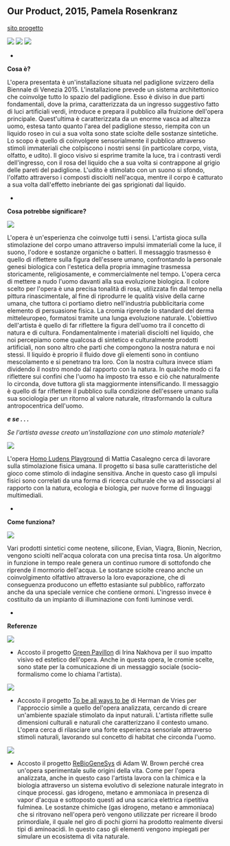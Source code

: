 ## Our Product, 2015, Pamela Rosenkranz
[sito progetto](http://ourproduct.net/)

![](http://www.designboom.com/wp-content/uploads/2015/05/swiss-pavilion-venice-biennale-2015-pamela-rosenkranz-designboom-10.jpg)
![](http://www.designboom.com/wp-content/uploads/2015/05/swiss-pavilion-venice-biennale-2015-pamela-rosenkranz-designboom-06.jpg)
![](http://www.designboom.com/wp-content/uploads/2015/05/swiss-pavilion-venice-biennale-2015-pamela-rosenkranz-designboom-08.jpg)


-

**Cosa è?**

L'opera presentata è un'installazione situata nel padiglione svizzero della Biennale di Venezia 2015. L'installazione prevede un sistema architettonico che coinvolge tutto lo spazio del padiglione. Esso è diviso in due parti fondamentali, dove la prima, caratterizzata da un ingresso suggestivo fatto di luci artificiali verdi, introduce e prepara il pubblico alla fruizione dell'opera principale. Quest'ultima è caratterizzata da un enorme vasca ad altezza uomo, estesa tanto quanto l'area del padiglione stesso, riempita con un liquido roseo in cui a sua volta sono state sciolte delle sostanze sintetiche. Lo scopo è quello di coinvolgere sensorialmente il pubblico attraverso stimoli immateriali che colpiscono i nostri sensi (in particolare corpo, vista, olfatto, e udito). Il gioco visivo si esprime tramite la luce, tra i contrasti verdi dell'ingresso, con il rosa del liquido che a sua volta si contrappone al grigio delle pareti del padiglione. L'udito è stimolato con un suono si sfondo, l'olfatto attraverso i composti disciolti nell'acqua, mentre il corpo è catturato a sua volta dall'effetto inebriante dei gas sprigionati dal liquido.

-

**Cosa potrebbe significare?**

![](http://www.designboom.com/wp-content/uploads/2015/05/swiss-pavilion-venice-biennale-2015-pamela-rosenkranz-designboom-09.jpg)

L'opera è un'esperienza che coinvolge tutti i sensi. L'artista gioca sulla stimolazione del corpo umano attraverso impulsi immateriali come la luce, il suono, l'odore e sostanze organiche o batteri. Il messaggio trasmesso è quello di riflettere sulla figura dell'essere umano, confrontando la personale genesi biologica con l'estetica della propria immagine trasmessa storicamente, religiosamente, e commercialmente nel tempo. L'opera cerca di mettere a nudo l'uomo davanti alla sua evoluzione biologica. Il colore scelto per l'opera è una precisa tonalità di rosa, utilizzata fin dal tempo nella pittura rinascimentale, al fine di riprodurre le qualità visive della carne umana, che tuttora ci portiamo dietro nell'industria pubblicitaria come elemento di persuasione fisica. La cromia riprende lo standard del derma mitteleuropeo, formatosi tramite una lunga evoluzione naturale. L'obiettivo dell'artista è quello di far riflettere la figura dell'uomo tra il concetto di natura e di cultura. Fondamentalmente i materiali disciolti nel liquido, che noi percepiamo come qualcosa di sintetico e culturalmente prodotti artificiali, non sono altro che parti che compongono la nostra natura e noi stessi. Il liquido è proprio il fluido dove gli elementi sono in contiuno mescolamento e si penetrano tra loro. Con la nostra cultura invece stiam dividendo il nostro mondo dal rapporto con la natura. In qualche modo ci fa riflettere sui confini che l'uomo ha imposto tra esso e ciò che naturalmente lo circonda, dove tuttora gli sta maggiormente intensificando. Il messaggio è quello di far riflettere il pubblico sulla condizione dell'essere umano sulla sua sociologia per un ritorno al valore naturale, ritrasformando la cultura antropocentrica dell'uomo. 


***e se . . .***

*Se l'artista avesse creato un'installazione con uno stimolo materiale?*


![](http://www.creativeapplications.net/wp-content/uploads/2015/03/Grassroller_production_pics_selected_01-800x500.jpg)

L'opera [Homo Ludens Playground](http://www.mattiacasalegno.net/the-grass-roller/#2) di Mattia Casalegno cerca di lavorare sulla stimolazione fisica umana. Il progetto si basa sulle caratteristiche del gioco come stimolo di indagine sensitiva. Anche in questo caso gli impulsi fisici sono correlati da una forma di ricerca culturale che va ad associarsi al rapporto con la natura, ecologia e biologia, per nuove forme di linguaggi multimediali.

-

**Come funziona?**

![](http://www.designboom.com/wp-content/uploads/2015/05/swiss-pavilion-venice-biennale-2015-pamela-rosenkranz-designboom-03.jpg)

Vari prodotti sintetici come neotene, silicone, Evian, Viagra, Bionin, Necrion, vengono sciolti nell'acqua colorata con una precisa tinta rosa. Un algoritmo in funzione in tempo reale genera un continuo rumore di sottofondo che riprende il mormorio dell'acqua. Le sostanze sciolte creano anche un coinvolgimento olfattivo attraverso la loro evaporazione, che di conseguenza producono un effetto estasiante sul pubblico, rafforzato anche da una speciale vernice che contiene ormoni. L'ingresso invece è costituito da un impianto di illuminazione con fonti luminose verdi. 

-

**Referenze**

![](http://www.artnews.lt/wp-content/uploads/2015/05/58-Artnewslt-Pavilion-Venice-Biennale-1024x682.jpg)

- Accosto il progetto [Green Pavillon](http://www.ruspavilion.ru/en-2015/about/) di Irina Nakhova per il suo impatto visivo ed estetico dell'opera. Anche in questa opera, le cromie scelte, sono state per la comunicazione di un messaggio sociale (socio-formalismo come lo chiama l'artista).

![](http://www.inexhibit.com/wp-content/uploads/2015/05/Herman-de-Vries-Netherlands-Biennale-2015-Inexhibit-02.jpg)

- Accosto il progetto [To be all ways to be](http://www.mondriaanfonds.nl/en/venice-biennale/) di Herman de Vries per l'approccio simile a quello del'opera analizzata, cercando di creare un'ambiente spaziale stimolato da input naturali. L'artista riflette sulle dimensioni culturali e naturali che caratterizzano il contesto umano. L'opera cerca di rilasciare una forte esperienza sensoriale attraverso stimoli naturali, lavorando sul concetto di habitat che circonda l'uomo.


![](http://adamwbrown.net/wp-content/uploads/2015/02/RBGS-full-shelf.jpg)

- Accosto il progetto [ReBioGeneSys](http://adamwbrown.net/projects-2/rebiogenesys-origins-of-life/) di Adam W. Brown perché crea un'opera sperimentale sulle origini della vita. Come per l'opera analizzata, anche in questo caso l'artista lavora con la chimica e la biologia attraverso un sistema evolutivo di selezione naturale integrato in cinque processi. gas idrogeno, metano e ammoniaca in presenza di vapor d'acqua e sottoposto questi ad una scarica elettrica ripetitiva fulminea. Le sostanze chimiche (gas idrogeno, metano e ammoniaca) che si ritrovano nell'opera però vengono utilizzate per ricreare il brodo primordiale, il quale nel giro di pochi giorni ha prodotto realmente diversi tipi di aminoacidi. In questo caso gli elementi vengono impiegati per simulare un ecosistema di vita naturale.
